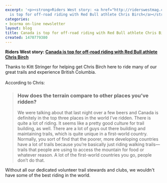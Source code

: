 ```yaml
---
excerpt: '<p><strong>Riders West story: <a href="http://riderswestmag.com/rideon/article/canada_is_top_for_off_road_riding_with_red_bull_athlete_chris_birch?utm_medium=email&amp;utm_campaign=RidersWest%20July%202016%20Stopping%20in%20with%20Red%20Bull%20athlete%20Chris%20Birch&amp;utm_content=RidersWest%20July%202016%20Stopping%20in%20with%20Red%20Bull%20athlete%20Chris%20Birch+CID_9103b8c2a5d3ca461ae776a591ad2ce2&amp;utm_source=Newsletter&amp;utm_term=Read%20full%20article">Canada
  is top for off-road riding with Red Bull athlete Chris Birch</a></strong></p>'
categories:
- bcorma on-line newsletter
layout: blog
title: Canada is top for off-road riding with Red Bull athlete Chris Birch
created: 1470779380
---
```

<p><strong>Riders West story: <a href="http://riderswestmag.com/rideon/article/canada_is_top_for_off_road_riding_with_red_bull_athlete_chris_birch?utm_medium=email&amp;utm_campaign=RidersWest%20July%202016%20Stopping%20in%20with%20Red%20Bull%20athlete%20Chris%20Birch&amp;utm_content=RidersWest%20July%202016%20Stopping%20in%20with%20Red%20Bull%20athlete%20Chris%20Birch+CID_9103b8c2a5d3ca461ae776a591ad2ce2&amp;utm_source=Newsletter&amp;utm_term=Read%20full%20article">Canada is top for off-road riding with Red Bull athlete Chris Birch</a></strong></p>

<p>Thanks to Kitt Stringer for helping get Chris Birch here to ride many of our great trails and experience British Columbia.<br />
<br />
According to Chris:</p>

<blockquote>
<h3>How does the terrain compare to other places you&rsquo;ve ridden?</h3>

<p>We were talking about that last night over a few beers and Canada is definitely in the top three places in the world I&rsquo;ve ridden. There is quite a lot of riding. It seems like a pretty good culture for trail building, as well. There are a lot of guys out there building and maintaining trails, which is quite unique in a first-world country. Normally, you sort of find that the poorer, more developing countries have a lot of trails because you&rsquo;re basically just riding walking trails&mdash;trails that people are using to access the mountain for food or whatever reason. A lot of the first-world countries you go, people don&rsquo;t do that.</p>
</blockquote>

<p>Without all our dedicated volunteer trail stewards and clubs, we wouldn&#39;t have some of the best riding in the world.</p>

